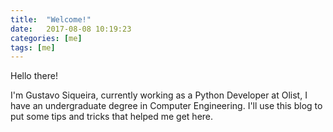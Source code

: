 ```yaml
---
title:  "Welcome!"
date:   2017-08-08 10:19:23
categories: [me]
tags: [me]
---
```

Hello there!

I'm Gustavo Siqueira, currently working as a Python Developer at Olist, I have an undergraduate degree in Computer Engineering.
I'll use this blog to put some tips and tricks that helped me get here.
